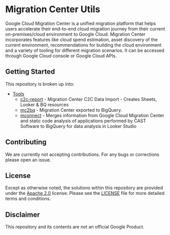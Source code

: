 # Migration Center Utils

Google Cloud Migration Center is a unified migration platform that helps users accelerate their end-to-end cloud migration journey from their current on-premises/cloud environment to Google Cloud. Migration Center incorporates features like cloud spend estimation, asset discovery of the current environment, recommendations for building the cloud environment and a variety of tooling for different migration scenarios. It can be accessed through Google Cloud console or Google Cloud APIs.

## Getting Started

This repository is broken up into:

* [Tools](/tools)
  * [c2c-report](/tools/c2c-report) - Migration Center C2C Data Import - Creates Sheets, Looker & BQ resources
  * [mc2bq](/tools/mc2bq) - Migration Center exported to BigQuery.
  * [mconnect](/tools/mconnect) - Merges information from Google Cloud Migration Center and static code analysis of applications performed by CAST Software to BigQuery for data analysis in Looker Studio

## Contributing

We are currently not accepting contributions. For any bugs or corrections please open an issue.

## License

Except as otherwise noted, the solutions within this repository are provided under the
[Apache 2.0](https://www.apache.org/licenses/LICENSE-2.0) license. Please see
the [LICENSE](/LICENSE) file for more detailed terms and conditions.

## Disclaimer

This repository and its contents are not an official Google Product.
